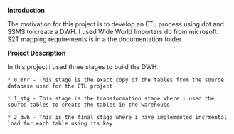 <b>Introduction</b>

The motivation for this project is to develop an ETL process using dbt and SSMS to create a DWH.
I used Wide World Importers db from microsoft.
S2T mapping requirements is in a the documentation folder


<b>Project Description </b>

In this project i used three stages to build the DWH:

    * 0_mrr - This stage is the exact copy of the tables from the source database used for the ETL project

    * 1_stg - This stage is the transformation stage where i used the source tables to create the tables in the warehouse

    * 2_dwh - This is the final stage where i have implemented incrmental load for each table using its key

